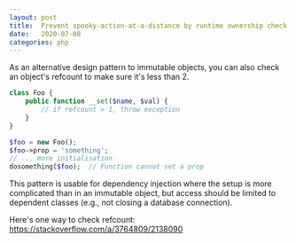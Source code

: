 ```yaml
---
layout: post
title:  Prevent spooky-action-at-a-distance by runtime ownership check using refcount
date:   2020-07-08
categories: php
---
```


As an alternative design pattern to immutable objects, you can also check an object's refcount to make sure it's less than 2.

```php
class Foo {
    public function __set($name, $val) {
        // if refcount > 1, throw exception
    }
}

$foo = new Foo();
$foo->prop = 'something';
// ... more initialisation
dosomething($foo);  // Function cannot set a prop
```

This pattern is usable for dependency injection where the setup is more complicated than in an immutable object, but access should be limited to dependent classes (e.g., not closing a database connection).

Here's one way to check refcount: https://stackoverflow.com/a/3764809/2138090
